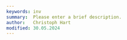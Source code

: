 ```yaml
---
keywords: inv
summary:  Please enter a brief description.
author:   Christoph Hart
modified: 30.05.2024
---
```

